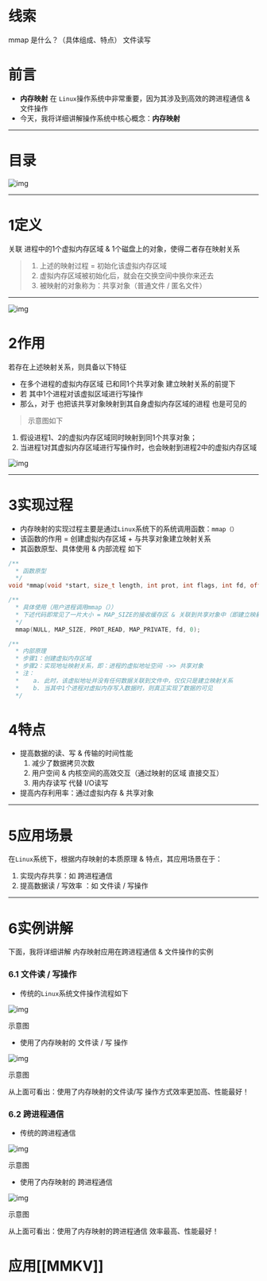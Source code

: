 # 线索
mmap 是什么？（具体组成、特点）
文件读写


# 前言

- **内存映射** 在 `Linux`操作系统中非常重要，因为其涉及到高效的跨进程通信 & 文件操作
- 今天，我将详细讲解操作系统中核心概念：**内存映射**

------

# 目录

![img](https://cdn.jsdelivr.net/gh/wp3355168/Typora-Picgo-Gitee/img/20210329094837)



------

# 1定义

关联 进程中的1个虚拟内存区域 & 1个磁盘上的对象，使得二者存在映射关系

> 1. 上述的映射过程 = 初始化该虚拟内存区域
> 2. 虚拟内存区域被初始化后，就会在交换空间中换你来还去
> 3. 被映射的对象称为：共享对象（普通文件 / 匿名文件）

------

![img](https://cdn.jsdelivr.net/gh/wp3355168/Typora-Picgo-Gitee/img/20210325161745.png)



# 2作用
若存在上述映射关系，则具备以下特征

- 在多个进程的虚拟内存区域 已和同1个共享对象 建立映射关系的前提下
- 若 其中1个进程对该虚拟区域进行写操作
- 那么，对于 也把该共享对象映射到其自身虚拟内存区域的进程 也是可见的

> 示意图如下

1. 假设进程1、2的虚拟内存区域同时映射到同1个共享对象；
2. 当进程1对其虚拟内存区域进行写操作时，也会映射到进程2中的虚拟内存区域

![img](https://cdn.jsdelivr.net/gh/wp3355168/Typora-Picgo-Gitee/img/20210329094855)



------

# 3实现过程

- 内存映射的实现过程主要是通过`Linux`系统下的系统调用函数：`mmap（）`
- 该函数的作用 = 创建虚拟内存区域 + 与共享对象建立映射关系
- 其函数原型、具体使用 & 内部流程 如下



```C++
/**
  * 函数原型
  */
void *mmap(void *start, size_t length, int prot, int flags, int fd, off_t offset);

/**
  * 具体使用（用户进程调用mmap（））
  * 下述代码即常见了一片大小 = MAP_SIZE的接收缓存区 & 关联到共享对象中（即建立映射）
  */
  mmap(NULL, MAP_SIZE, PROT_READ, MAP_PRIVATE, fd, 0);

/**
  * 内部原理
  * 步骤1：创建虚拟内存区域
  * 步骤2：实现地址映射关系，即：进程的虚拟地址空间 ->> 共享对象
  * 注： 
  *    a. 此时，该虚拟地址并没有任何数据关联到文件中，仅仅只是建立映射关系
  *    b. 当其中1个进程对虚拟内存写入数据时，则真正实现了数据的可见
  */
```

# 4特点

- 提高数据的读、写 & 传输的时间性能
  1. 减少了数据拷贝次数
  2. 用户空间 & 内核空间的高效交互（通过映射的区域 直接交互）
  3. 用内存读写 代替 I/O读写
- 提高内存利用率：通过虚拟内存 & 共享对象

------

# 5应用场景

在`Linux`系统下，根据内存映射的本质原理 & 特点，其应用场景在于：

1. 实现内存共享：如 跨进程通信
2. 提高数据读 / 写效率 ：如 文件读 / 写操作

------

# 6实例讲解

下面，我将详细讲解 内存映射应用在跨进程通信 & 文件操作的实例

### 6.1 文件读 / 写操作

- 传统的`Linux`系统文件操作流程如下

![img](https://cdn.jsdelivr.net/gh/wp3355168/Typora-Picgo-Gitee/img/20210329094927)

示意图

- 使用了内存映射的 文件读 / 写 操作

![img](https://cdn.jsdelivr.net/gh/wp3355168/Typora-Picgo-Gitee/img/20210329094944)

示意图

从上面可看出：使用了内存映射的文件读/写 操作方式效率更加高、性能最好！

### 6.2 跨进程通信

- 传统的跨进程通信

![img](https://cdn.jsdelivr.net/gh/wp3355168/Typora-Picgo-Gitee/img/20210329094959)

示意图

- 使用了内存映射的 跨进程通信

![img](https://cdn.jsdelivr.net/gh/wp3355168/Typora-Picgo-Gitee/img/20210329095016)

示意图

从上面可看出：使用了内存映射的跨进程通信 效率最高、性能最好！

# 应用[[MMKV]]
